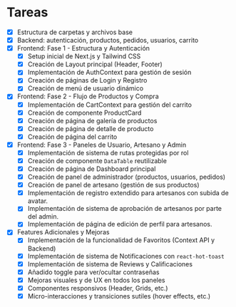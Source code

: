 # Tareas

- [x] Estructura de carpetas y archivos base
- [x] Backend: autenticación, productos, pedidos, usuarios, carrito
- [x] Frontend: Fase 1 - Estructura y Autenticación
  - [x] Setup inicial de Next.js y Tailwind CSS
  - [x] Creación de Layout principal (Header, Footer)
  - [x] Implementación de AuthContext para gestión de sesión
  - [x] Creación de páginas de Login y Registro
  - [x] Creación de menú de usuario dinámico
- [x] Frontend: Fase 2 - Flujo de Productos y Compra
  - [x] Implementación de CartContext para gestión del carrito
  - [x] Creación de componente ProductCard
  - [x] Creación de página de galería de productos
  - [x] Creación de página de detalle de producto
  - [x] Creación de página del carrito
- [x] Frontend: Fase 3 - Paneles de Usuario, Artesano y Admin
  - [x] Implementación de sistema de rutas protegidas por rol
  - [x] Creación de componente `DataTable` reutilizable
  - [x] Creación de página de Dashboard principal
  - [x] Creación de panel de administrador (productos, usuarios, pedidos)
  - [x] Creación de panel de artesano (gestión de sus productos)
  - [x] Implementación de registro extendido para artesanos con subida de avatar.
  - [x] Implementación de sistema de aprobación de artesanos por parte del admin.
  - [x] Implementación de página de edición de perfil para artesanos.
- [x] Features Adicionales y Mejoras
  - [x] Implementación de la funcionalidad de Favoritos (Context API y Backend)
  - [x] Implementación de sistema de Notificaciones con `react-hot-toast`
  - [x] Implementación de sistema de Reviews y Calificaciones
  - [x] Añadido toggle para ver/ocultar contraseñas
  - [x] Mejoras visuales y de UX en todos los paneles
  - [x] Componentes responsivos (Header, Grids, etc.)
  - [x] Micro-interacciones y transiciones sutiles (hover effects, etc.) 